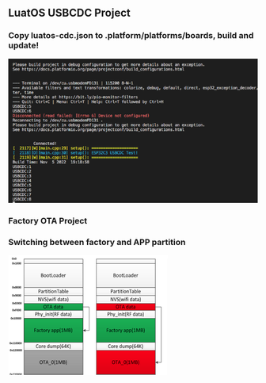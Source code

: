 
## LuatOS USBCDC Project<br>
### Copy luatos-cdc.json to .platform/platforms/boards, build and update!<br>

<img src= "esp32c3_luatos-cdc.png">

### Factory OTA Project<br>
### Switching between factory and APP partition
<img src= "C3mBUS_FactoryOTA/doc/C3FactoryOTA_Partition.png">
